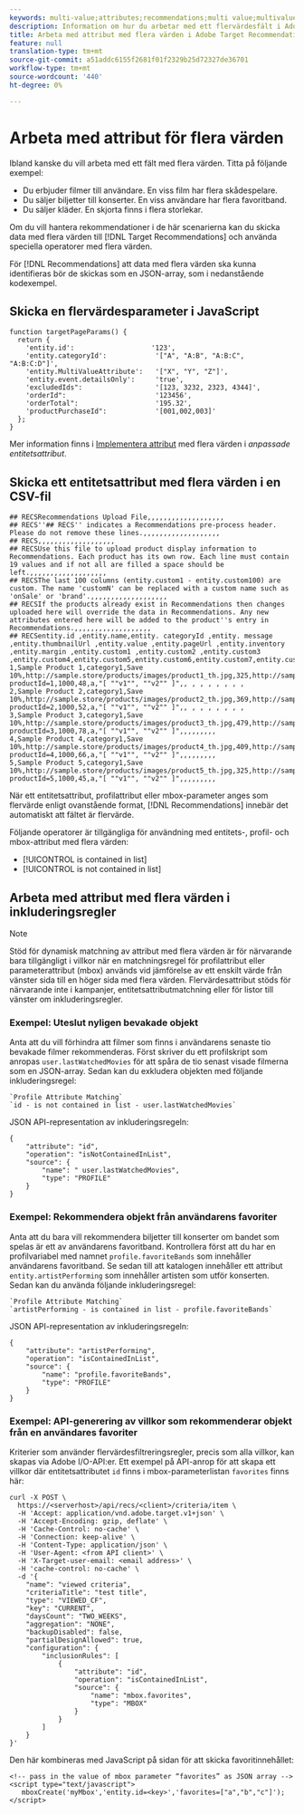 ```yaml
---
keywords: multi-value;attributes;recommendations;multi value;multivalue;multi-value
description: Information om hur du arbetar med ett flervärdesfält i Adobe Target Recommendations med hjälp av särskilda flervärdesoperatorer.
title: Arbeta med attribut med flera värden i Adobe Target Recommendations
feature: null
translation-type: tm+mt
source-git-commit: a51addc6155f2681f01f2329b25d72327de36701
workflow-type: tm+mt
source-wordcount: '440'
ht-degree: 0%

---
```



# Arbeta med attribut för flera värden

Ibland kanske du vill arbeta med ett fält med flera värden. Titta på följande exempel:

* Du erbjuder filmer till användare. En viss film har flera skådespelare.
* Du säljer biljetter till konserter. En viss användare har flera favoritband.
* Du säljer kläder. En skjorta finns i flera storlekar.

Om du vill hantera rekommendationer i de här scenarierna kan du skicka data med flera värden till [!DNL Target Recommendations] och använda speciella operatorer med flera värden.

För [!DNL Recommendations] att data med flera värden ska kunna identifieras bör de skickas som en JSON-array, som i nedanstående kodexempel.

## Skicka en flervärdesparameter i JavaScript

```
function targetPageParams() { 
  return { 
    'entity.id':                   '123', 
    'entity.categoryId':            '["A", "A:B", "A:B:C", "A:B:C:D"]',        
    'entity.MultiValueAttribute':   '["X", "Y", "Z"]', 
    'entity.event.detailsOnly':     'true', 
    'excludedIds":                  '[123, 3232, 2323, 4344]', 
    'orderId":                      '123456', 
    'orderTotal":                   '195.32', 
    'productPurchaseId":            '[001,002,003]' 
  }; 
}
```

Mer information finns i [Implementera attribut](/help/c-recommendations/c-products/custom-entity-attributes.md#section_80FEFE49E8AF415D99B739AA3CBA2A14) med flera värden i *anpassade entitetsattribut*.

## Skicka ett entitetsattribut med flera värden i en CSV-fil

```
## RECSRecommendations Upload File,,,,,,,,,,,,,,,,,,,
## RECS''## RECS'' indicates a Recommendations pre-process header. Please do not remove these lines.,,,,,,,,,,,,,,,,,,,
## RECS,,,,,,,,,,,,,,,,,,,
## RECSUse this file to upload product display information to Recommendations. Each product has its own row. Each line must contain 19 values and if not all are filled a space should be left.,,,,,,,,,,,,,,,,,,,
## RECSThe last 100 columns (entity.custom1 - entity.custom100) are custom. The name 'customN' can be replaced with a custom name such as 'onSale' or 'brand'.,,,,,,,,,,,,,,,,,,,
## RECSIf the products already exist in Recommendations then changes uploaded here will override the data in Recommendations. Any new attributes entered here will be added to the product''s entry in Recommendations.,,,,,,,,,,,,,,,,,,,
## RECSentity.id ,entity.name,entity. categoryId ,entity. message ,entity.thumbnailUrl ,entity.value ,entity.pageUrl ,entity.inventory ,entity.margin ,entity.custom1 ,entity.custom2 ,entity.custom3 ,entity.custom4,entity.custom5,entity.custom6,entity.custom7,entity.custom8,entity.custom9,entity.custom10,
1,Sample Product 1,category1,Save 10%,http://sample.store/products/images/product1_th.jpg,325,http://sample.store/products/product_detail.jsp?productId=1,1000,48,a,"[ ""v1"", ""v2"" ]",, , , , , , , ,
2,Sample Product 2,category1,Save 10%,http://sample.store/products/images/product2_th.jpg,369,http://sample.store/products/product_detail.jsp?productId=2,1000,52,a,"[ ""v1"", ""v2"" ]",, , , , , , , ,
3,Sample Product 3,category1,Save 10%,http://sample.store/products/images/product3_th.jpg,479,http://sample.store/products/product_detail.jsp?productId=3,1000,78,a,"[ ""v1"", ""v2"" ]",,,,,,,,,
4,Sample Product 4,category1,Save 10%,http://sample.store/products/images/product4_th.jpg,409,http://sample.store/products/product_detail.jsp?productId=4,1000,66,a,"[ ""v1"", ""v2"" ]",,,,,,,,,
5,Sample Product 5,category1,Save 10%,http://sample.store/products/images/product5_th.jpg,325,http://sample.store/products/product_detail.jsp?productId=5,1000,45,a,"[ ""v1"", ""v2"" ]",,,,,,,,, 
```

När ett entitetsattribut, profilattribut eller mbox-parameter anges som flervärde enligt ovanstående format, [!DNL Recommendations] innebär det automatiskt att fältet är flervärde.

Följande operatorer är tillgängliga för användning med entitets-, profil- och mbox-attribut med flera värden:

* [!UICONTROL is contained in list]
* [!UICONTROL is not contained in list]

## Arbeta med attribut med flera värden i inkluderingsregler

>[!NOTE]
>
>Stöd för dynamisk matchning av attribut med flera värden är för närvarande bara tillgängligt i villkor när en matchningsregel för profilattribut eller parameterattribut (mbox) används vid jämförelse av ett enskilt värde från vänster sida till en höger sida med flera värden. Flervärdesattribut stöds för närvarande inte i kampanjer, entitetsattributmatchning eller för listor till vänster om inkluderingsregler.


### Exempel: Uteslut nyligen bevakade objekt

Anta att du vill förhindra att filmer som finns i användarens senaste tio bevakade filmer rekommenderas. Först skriver du ett profilskript som anropas `user.lastWatchedMovies` för att spåra de tio senast visade filmerna som en JSON-array. Sedan kan du exkludera objekten med följande inkluderingsregel:

```
`Profile Attribute Matching`
`id - is not contained in list - user.lastWatchedMovies`
```

JSON API-representation av inkluderingsregeln:

```
{
    "attribute": "id",
    "operation": "isNotContainedInList",
    "source": {
        "name": " user.lastWatchedMovies",
        "type": "PROFILE"
    }
} 
```

### Exempel: Rekommendera objekt från användarens favoriter

Anta att du bara vill rekommendera biljetter till konserter om bandet som spelas är ett av användarens favoritband. Kontrollera först att du har en profilvariabel med namnet `profile.favoriteBands` som innehåller användarens favoritband. Se sedan till att katalogen innehåller ett attribut `entity.artistPerforming` som innehåller artisten som utför konserten. Sedan kan du använda följande inkluderingsregel:

```
`Profile Attribute Matching`
`artistPerforming - is contained in list - profile.favoriteBands`
```

JSON API-representation av inkluderingsregeln:

```
{
    "attribute": "artistPerforming",
    "operation": "isContainedInList",
    "source": {
        "name": "profile.favoriteBands",
        "type": "PROFILE"
    }
}
```

### Exempel: API-generering av villkor som rekommenderar objekt från en användares favoriter

Kriterier som använder flervärdesfiltreringsregler, precis som alla villkor, kan skapas via Adobe I/O-API:er. Ett exempel på API-anrop för att skapa ett villkor där entitetsattributet `id` finns i mbox-parameterlistan `favorites` finns här:

```
curl -X POST \
  https://<serverhost>/api/recs/<client>/criteria/item \
  -H 'Accept: application/vnd.adobe.target.v1+json' \
  -H 'Accept-Encoding: gzip, deflate' \
  -H 'Cache-Control: no-cache' \
  -H 'Connection: keep-alive' \
  -H 'Content-Type: application/json' \
  -H 'User-Agent: <from API client>' \
  -H 'X-Target-user-email: <email address>' \
  -H 'cache-control: no-cache' \
  -d '{
    "name": "viewed criteria",
    "criteriaTitle": "test title",
    "type": "VIEWED_CF",
    "key": "CURRENT",
    "daysCount": "TWO_WEEKS",
    "aggregation": "NONE",
    "backupDisabled": false,
    "partialDesignAllowed": true,
    "configuration": {
        "inclusionRules": [
            {
                "attribute": "id",
                "operation": "isContainedInList",
                "source": {
                    "name": "mbox.favorites",
                    "type": "MBOX"
                }
            }
        ]
    }
}'
```

Den här kombineras med JavaScript på sidan för att skicka favoritinnehållet:

```
<!-- pass in the value of mbox parameter “favorites” as JSON array -->
<script type="text/javascript">
   mboxCreate('myMbox','entity.id=<key>','favorites=["a","b","c"]');
</script>
```
